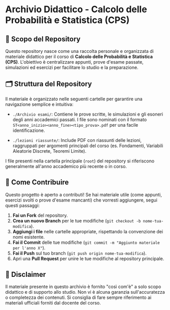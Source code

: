 # Archivio Didattico - Calcolo delle Probabilità e Statistica (CPS)

## 🎯 Scopo del Repository

Questo repository nasce come una raccolta personale e organizzata di materiale didattico per il corso di **Calcolo delle Probabilità e Statistica (CPS)**. L'obiettivo è centralizzare appunti, prove d'esame passate, simulazioni ed esercizi per facilitare lo studio e la preparazione.

## 🗂️ Struttura del Repository

Il materiale è organizzato nelle seguenti cartelle per garantire una navigazione semplice e intuitiva:

* `./Archivio esami/`:
    Contiene le prove scritte, le simulazioni e gli esoneri degli anni accademici passati. I file sono nominati con il formato `ST<anno_inizio><anno_fine><tipo_prova>.pdf` per una facile identificazione.

* `./lezioni riassunte/`:
    Include PDF con riassunti delle lezioni, raggruppati per argomenti principali del corso (es. Fondamenti, Variabili Aleatorie Discrete, Teoremi Limite).

I file presenti nella cartella principale (`root`) del repository si riferiscono generalmente all'anno accademico più recente o in corso.

## 🤝 Come Contribuire

Questo progetto è aperto a contributi! Se hai materiale utile (come appunti, esercizi svolti o prove d'esame mancanti) che vorresti aggiungere, segui questi passaggi:

1.  **Fai un Fork** del repository.
2.  **Crea un nuovo Branch** per le tue modifiche (`git checkout -b nome-tua-modifica`).
3.  **Aggiungi i file** nelle cartelle appropriate, rispettando la convenzione dei nomi esistente.
4.  **Fai il Commit** delle tue modifiche (`git commit -m "Aggiunto materiale per l'anno X"`).
5.  **Fai il Push** sul tuo branch (`git push origin nome-tua-modifica`).
6.  Apri una **Pull Request** per unire le tue modifiche al repository principale.

## 📝 Disclaimer

Il materiale presente in questo archivio è fornito "così com'è" a solo scopo didattico e di supporto allo studio. Non vi è alcuna garanzia sull'accuratezza o completezza dei contenuti. Si consiglia di fare sempre riferimento ai materiali ufficiali forniti dal docente del corso.
